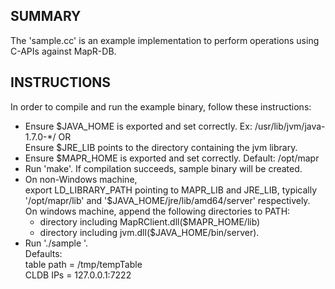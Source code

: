 SUMMARY
-------
The 'sample.cc' is an example implementation to perform operations using C-APIs against MapR-DB.  

INSTRUCTIONS
------------
In order to compile and run the example binary, follow these instructions:  

* Ensure $JAVA_HOME is exported and set correctly. Ex: /usr/lib/jvm/java-1.7.0-*/ OR  
  Ensure $JRE_LIB points to the directory containing the jvm library.
* Ensure $MAPR_HOME is exported and set correctly. Default: /opt/mapr
* Run 'make'. If compilation succeeds, sample binary will be created.
* On non-Windows machine,  
  export LD_LIBRARY_PATH pointing to MAPR_LIB and JRE_LIB, typically '/opt/mapr/lib' and '$JAVA_HOME/jre/lib/amd64/server' respectively.  
   On windows machine, append the following directories to PATH:  
   * directory including MapRClient.dll($MAPR_HOME/lib)
   * directory including jvm.dll($JAVA_HOME/bin/server).
* Run './sample <table path> <CLDB IPs>'.  
   Defaults:  
    table path = /tmp/tempTable  
    CLDB IPs   = 127.0.0.1:7222  
